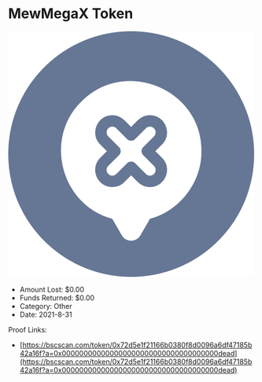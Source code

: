 # MewMegaX Token
![MewMegaX Token](/rektimages/MewMegaX-Token.png)
- Amount Lost: $0.00
- Funds Returned: $0.00
- Category: Other
- Date: 2021-8-31



Proof Links:
- [https://bscscan.com/token/0x72d5e1f21166b0380f8d0096a6df47185b42a16f?a=0x000000000000000000000000000000000000dead](https://bscscan.com/token/0x72d5e1f21166b0380f8d0096a6df47185b42a16f?a=0x000000000000000000000000000000000000dead)


